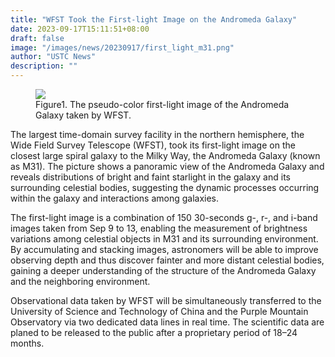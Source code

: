 ```yaml
---
title: "WFST Took the First-light Image on the Andromeda Galaxy"
date: 2023-09-17T15:11:51+08:00
draft: false
image: "/images/news/20230917/first_light_m31.png"
author: "USTC News"
description: ""
---
```


<figure>
<img src="/images/news/20230917/first_light_m31.png"/>
<figcaption>Figure1. The pseudo-color first-light image of the Andromeda Galaxy taken by WFST.</figcaption>
</figure>


The largest time-domain survey facility in the northern hemisphere, the Wide Field Survey Telescope (WFST), took its first-light image on the closest large spiral galaxy to the Milky Way, the Andromeda Galaxy (known as M31). The picture shows a panoramic view of the Andromeda Galaxy and reveals distributions of bright and faint starlight in the galaxy and its surrounding celestial bodies, suggesting the dynamic processes occurring within the galaxy and interactions among galaxies.

The first-light image is a combination of 150 30-seconds g-, r-, and i-band images taken from Sep 9 to 13, enabling the measurement of brightness variations among celestial objects in M31 and its surrounding environment. By accumulating and stacking images, astronomers will be able to improve observing depth and thus discover fainter and more distant celestial bodies, gaining a deeper understanding of the structure of the Andromeda Galaxy and the neighboring environment.

Observational data taken by WFST will be simultaneously transferred to the University of Science and Technology of China and the Purple Mountain Observatory via two dedicated data lines in real time. The scientific data are planed to be released to the public after a proprietary period of 18–24 months.


